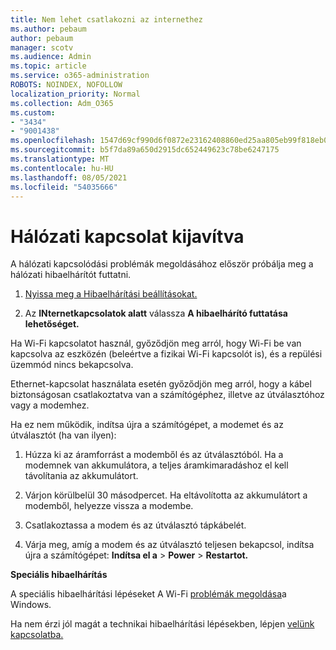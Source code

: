 ```yaml
---
title: Nem lehet csatlakozni az internethez
ms.author: pebaum
author: pebaum
manager: scotv
ms.audience: Admin
ms.topic: article
ms.service: o365-administration
ROBOTS: NOINDEX, NOFOLLOW
localization_priority: Normal
ms.collection: Adm_O365
ms.custom:
- "3434"
- "9001438"
ms.openlocfilehash: 1547d69cf990d6f0872e23162408860ed25aa805eb99f818eb079d0f7e04ce35
ms.sourcegitcommit: b5f7da89a650d2915dc652449623c78be6247175
ms.translationtype: MT
ms.contentlocale: hu-HU
ms.lasthandoff: 08/05/2021
ms.locfileid: "54035666"
---
```

# <a name="fix-network-connection"></a>Hálózati kapcsolat kijavítva

A hálózati kapcsolódási problémák megoldásához először próbálja meg a hálózati hibaelhárítót futtatni. 

1. [Nyissa meg a Hibaelhárítási beállításokat.](ms-settings:troubleshoot)

2. Az **INternetkapcsolatok alatt** válassza **A hibaelhárító futtatása lehetőséget.**

Ha Wi-Fi kapcsolatot használ, győződjön meg arról, hogy Wi-Fi be van kapcsolva az eszközén (beleértve a fizikai Wi-Fi kapcsolót is), és a repülési üzemmód nincs bekapcsolva.

Ethernet-kapcsolat használata esetén győződjön meg arról, hogy a kábel biztonságosan csatlakoztatva van a számítógéphez, illetve az útválasztóhoz vagy a modemhez.

Ha ez nem működik, indítsa újra a számítógépet, a modemet és az útválasztót (ha van ilyen):

1. Húzza ki az áramforrást a modemből és az útválasztóból. Ha a modemnek van akkumulátora, a teljes áramkimaradáshoz el kell távolítania az akkumulátort.

2. Várjon körülbelül 30 másodpercet. Ha eltávolította az akkumulátort a modemből, helyezze vissza a modembe.

3. Csatlakoztassa a modem és az útválasztó tápkábelét.

4. Várja meg, amíg a modem és az útválasztó teljesen bekapcsol, indítsa újra a számítógépet: **Indítsa el a**  >  **Power**  >  **Restartot.**

**Speciális hibaelhárítás**

A speciális hibaelhárítási lépéseket A Wi-Fi [problémák megoldása](https://support.microsoft.com/help/10741?ocid=SMC10741%2F)a Windows. 

Ha nem érzi jól magát a technikai hibaelhárítási lépésekben, lépjen [velünk kapcsolatba.](https://support.microsoft.com/contactus)
